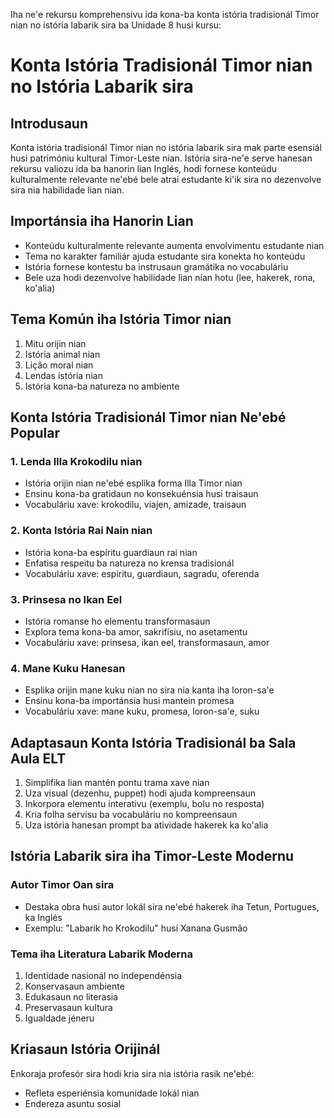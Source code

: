 Iha ne'e rekursu komprehensivu ida kona-ba konta istória tradisionál Timor nian no istória labarik sira ba Unidade 8 husi kursu:

# Konta Istória Tradisionál Timor nian no Istória Labarik sira 

## Introdusaun
Konta istória tradisionál Timor nian no istória labarik sira mak parte esensiál husi patrimóniu kultural Timor-Leste nian. Istória sira-ne'e serve hanesan rekursu valiozu ida ba hanorin lian Inglés, hodi fornese konteúdu kulturalmente relevante ne'ebé bele atrai estudante ki'ik sira no dezenvolve sira nia habilidade lian nian.

## Importánsia iha Hanorin Lian
- Konteúdu kulturalmente relevante aumenta envolvimentu estudante nian
- Tema no karakter familiár ajuda estudante sira konekta ho konteúdu
- Istória fornese kontestu ba instrusaun gramátika no vocabuláriu
- Bele uza hodi dezenvolve habilidade lian nian hotu (lee, hakerek, rona, ko'alia)

## Tema Komún iha Istória Timor nian
1. Mitu orijin nian
2. Istória animal nian
3. Lição moral nian
4. Lendas istória nian
5. Istória kona-ba natureza no ambiente

## Konta Istória Tradisionál Timor nian Ne'ebé Popular

### 1. Lenda Illa Krokodilu nian
- Istória orijin nian ne'ebé esplika forma Illa Timor nian
- Ensinu kona-ba gratidaun no konsekuénsia husi traisaun
- Vocabuláriu xave: krokodilu, viajen, amizade, traisaun

### 2. Konta Istória Rai Nain nian
- Istória kona-ba espíritu guardiaun rai nian
- Enfatisa respeitu ba natureza no krensa tradisionál
- Vocabuláriu xave: espíritu, guardiaun, sagradu, oferenda

### 3. Prinsesa no Ikan Eel
- Istória romanse ho elementu transformasaun
- Explora tema kona-ba amor, sakrifísiu, no asetamentu
- Vocabuláriu xave: prinsesa, ikan eel, transformasaun, amor

### 4. Mane Kuku Hanesan
- Esplika orijin mane kuku nian no sira nia kanta iha loron-sa'e
- Ensinu kona-ba importánsia husi mantein promesa
- Vocabuláriu xave: mane kuku, promesa, loron-sa'e, suku

## Adaptasaun Konta Istória Tradisionál ba Sala Aula ELT

1. Simplifika lian mantén pontu trama xave nian
2. Uza visual (dezenhu, puppet) hodi ajuda kompreensaun
3. Inkorpora elementu interativu (exemplu, bolu no resposta)
4. Kria folha servisu ba vocabuláriu no kompreensaun
5. Uza istória hanesan prompt ba atividade hakerek ka ko'alia

## Istória Labarik sira iha Timor-Leste Modernu

### Autor Timor Oan sira
- Destaka obra husi autor lokál sira ne'ebé hakerek iha Tetun, Portugues, ka Inglés
- Exemplu: "Labarik ho Krokodilu" husi Xanana Gusmão

### Tema iha Literatura Labarik Moderna
1. Identidade nasionál no independénsia
2. Konservasaun ambiente
3. Edukasaun no literasia
4. Preservasaun kultura
5. Igualdade jéneru

## Kriasaun Istória Orijinál

Enkoraja profesór sira hodi kria sira nia istória rasik ne'ebé:
- Refleta esperiénsia komunidade lokál nian
- Endereza asuntu sosial